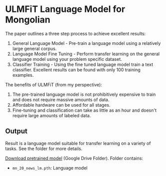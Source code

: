 # ULMFiT Language Model for Mongolian

The paper outlines a three step process to achieve excellent results:
1. General Language Model - Pre-train a language model using a relatively large general corpus.
2. Language Model Fine Tuning - Perform transfer learning on the general language model using your problem specific dataset.
3. Classifier Training - Using the fine tuned language model train a text classifier. Excellent results can be found with only 100 training examples.

The benefits of ULMFiT (from my perspective):
1. The pre-trained language model is not prohibitively expensive to train and does not require massive amounts of data.
2. Affordable hardware can be used for all stages. 
3. Fine-tuning and classification can take as little as an hour and doesn't require large amounts of labeled data.


## Output
Result is a language model suitable for transfer learning on a variety of tasks. See the folder for more details. 

[Download pretrained model](https://drive.google.com/drive/folders/1uXqhw6gLCyewZ1L7WMLO3pkgL--xd8yx?usp=sharing) (Google Drive Folder). Folder contains:
- `mn_20_news_lm.pth`: Language model 

